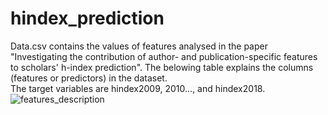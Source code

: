 # hindex_prediction
Data.csv contains the values of features analysed in the paper "Investigating the contribution of author- and publication-specific features to scholars' h-index prediction". The belowing table explains the columns (features or predictors) in the dataset.  
The target variables are hindex2009, 2010..., and hindex2018.
![features_description](https://user-images.githubusercontent.com/11192908/224993971-cfcb71c3-4003-43e8-864d-a3f09ceb4a32.JPG)
